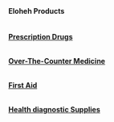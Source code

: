 
<html>

<head>
  
</head>

<body>
 

<b>
<heading1> Eloheh Products 
<br>
<br>
<br>
<u>
<heading4>Prescription Drugs 
<br>
<br>
  
<heading4>Over-The-Counter Medicine
<br>
<br>

<heading4>First Aid
<br>
<br>


<heading4>Health diagnostic Supplies
</u>
</b>
